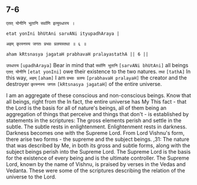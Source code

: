 ## 7-6


```shloka-sa
एतत् योनीनि भूतानि सर्वाणि इत्युपधारय ।
```
```shloka-sa-hk
etat yonIni bhUtAni sarvANi ityupadhAraya |
```
```shloka-sa
अहम् कृत्स्नस्य जगतः प्रभवः प्रलयस्तथा ॥ ६ ॥
```
```shloka-sa-hk
aham kRtsnasya jagataH prabhavaH pralayastathA || 6 ||
```

`उपधारय` `[upadhAraya]` Bear in mind that `सर्वाणि भूतानि` `[sarvANi bhUtAni]` all beings `एतत् योनीनि` `[etat yonIni]` owe their existence to the two natures. `तथा` `[tathA]` In this way, `अहम्` `[aham]` I am `प्रभवः प्रलयः` `[prabhavaH pralayaH]` the creator and the destroyer `कृत्स्नस्य जगतः` `[kRtsnasya jagataH]` of the entire universe.

I am an aggregate of these conscious and non-conscious beings. Know that all beings, right from the 
In fact, the entire universe has My 
This fact - that the Lord is the basis for all of nature's beings, all of them being an aggregation of things that perceive and things that don't - is established by statements in the scriptures:
 The gross elements perish and settle in the subtle. The subtle rests in enlightenment. Enlightenment rests in darkness. Darkness becomes one with the Supreme Lord.
 From Lord Vishnu's form, there arise two forms - the supreme and the subject beings.
,31: The nature that was described by Me, in both its gross and subtle forms, along with the subject beings perish into the Supreme Lord. The Supreme Lord is the basis for the existence of every being and is the ultimate controller. The Supreme Lord, known by the name of Vishnu, is praised by verses in the Vedas and Vedanta.
These were some of the scriptures describing the relation of the universe to the Lord.

